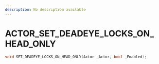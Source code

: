 ```yaml
---
description: No description available 
---
```


# ACTOR\_SET_DEADEYE_LOCKS_ON_HEAD_ONLY

```cpp
void SET_DEADEYE_LOCKS_ON_HEAD_ONLY(Actor _Actor, bool _Enabled);
```